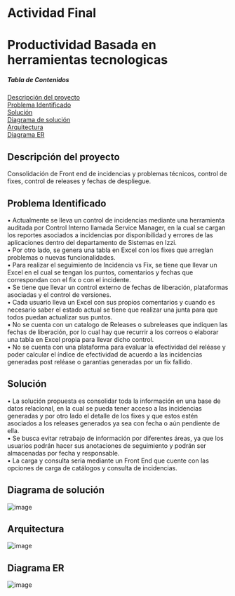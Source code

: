 

# Actividad Final
# Productividad Basada en herramientas tecnologicas

##### Tabla de Contenidos

[Descripción del proyecto](#descripción-del-proyecto)</br>
[Problema Identificado](#problema-identificado)</br>
[Solución](#solución)</br>
[Diagrama de solución](#diagrama-de-solución)</br>
[Arquitectura](#arquitectura)</br>
[Diagrama ER](#diagrama-er)</br>

## Descripción del proyecto
Consolidación de Front end de incidencias y problemas técnicos, control de fixes, control de releases y fechas de despliegue.

## Problema Identificado
•	Actualmente se lleva un control de incidencias mediante una herramienta auditada por Control Interno llamada Service Manager, en la cual se cargan los reportes asociados a incidencias por disponibilidad y errores de las aplicaciones dentro del departamento de Sistemas en Izzi.</br>
•	Por otro lado, se genera una tabla en Excel con los fixes que arreglan problemas o nuevas funcionalidades.</br>
•	Para realizar el seguimiento de Incidencia vs Fix, se tiene que llevar un Excel en el cual se tengan los puntos, comentarios y fechas que correspondan con el fix o con el incidente.</br>
•	Se tiene que llevar un control externo de fechas de liberación, plataformas asociadas y el control de versiones.</br>
•	Cada usuario lleva un Excel con sus propios comentarios y cuando es necesario saber el estado actual se tiene que realizar una junta para que todos puedan actualizar sus puntos.</br>
•	No se cuenta con un catalogo de Releases o subreleases que indiquen las fechas de liberación, por lo cual hay que recurrir a los correos o elaborar una tabla en Excel propia para llevar dicho control.</br>
•	No se cuenta con una plataforma para evaluar la efectividad del reléase y poder calcular el índice de efectividad de acuerdo a las incidencias generadas post reléase o garantías generadas por un fix fallido.</br>

## Solución
•	La solución propuesta es consolidar toda la información en una base de datos relacional, en la cual se pueda tener acceso a las incidencias generadas y por otro lado el detalle de los fixes y que estos estén asociados a los releases generados ya sea con fecha o aún pendiente de ella.</br>
•	Se busca evitar retrabajo de información por diferentes áreas, ya que los usuarios podrán hacer sus anotaciones de seguimiento y podrán ser almacenadas por fecha y responsable.</br>
•	 La carga y consulta seria mediante un Front End que cuente con las opciones de carga de catálogos y consulta de incidencias.</br>

## Diagrama de solución
![image](https://user-images.githubusercontent.com/46138134/207199283-c0fdab32-6c90-4dd4-8627-78c4eb7deb5c.png)

## Arquitectura
![image](https://user-images.githubusercontent.com/46138134/207199788-ab0d320c-fc0a-4fac-ac66-d71fa8651dda.png)

## Diagrama ER
![image](https://user-images.githubusercontent.com/46138134/207199838-72a93d89-57cf-461e-8ad8-c091df45d210.png)

